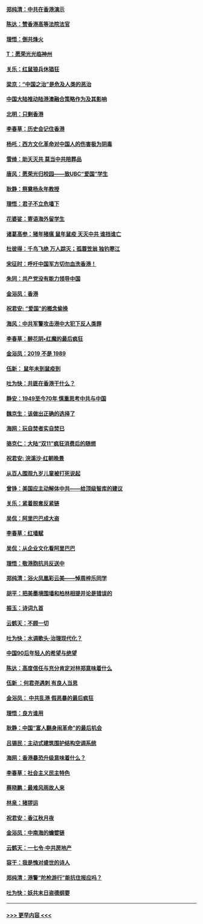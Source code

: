 #### [郑纯清：中共在香港演示](../pages/nsc993/n11670539.md?t=11220022) 
#### [陈达：赞香港高等法院法官](../pages/nsc993/n11669542.md?t=11220022) 
#### [理悟：倒共烽火](../pages/nsc993/n11668844.md?t=11220022) 
#### [T：愿荣光光临神州](../pages/nsc993/n11668421.md?t=11220022) 
#### [关乐：红鼠狼兵休猖狂](../pages/nsc993/n11668378.md?t=11220022) 
#### [梁京：“中国之治”是危及人类的恶治](../pages/nsc993/n11668328.md?t=11220022) 
#### [中国大陆推动陆港澳融合策略作为及其影响](../pages/nsc993/n11668157.md?t=11220022) 
#### [北明：只剩香港](../pages/nsc993/n11668002.md?t=11220022) 
#### [李春草：历史会记住香港](../pages/nsc993/n11667927.md?t=11220022) 
#### [杨吒：西方文化革命对中国人的伤害极为阴毒](../pages/nsc993/n11664521.md?t=11220022) 
#### [雪绮：助天灭共 莫当中共陪葬品](../pages/nsc993/n11662650.md?t=11220022) 
#### [唐风：愿荣光归校园——致UBC“爱国”学生](../pages/nsc993/n11662194.md?t=11220022) 
#### [耿静：祭奠杨永年教授](../pages/nsc993/n11662514.md?t=11220022) 
#### [理悟：君子不立危墙下](../pages/nsc993/n11662172.md?t=11220022) 
#### [花婆娑：寄语海外留学生](../pages/nsc993/n11662121.md?t=11220022) 
#### [诸葛高参：猪年猪瘟 鼠年鼠疫 天灭中共 谁挡谁亡](../pages/nsc993/n11661980.md?t=11220022) 
#### [杜彼得：千鸟飞绝 万人踪灭；孤蓑笠翁 独钓寒江](../pages/nsc993/n11661170.md?t=11220022) 
#### [宋征时：呼吁中国军方切勿血洗香港！](../pages/nsc993/n11415318.md?t=11220022) 
#### [朱同：共产党没有能力领导中国](../pages/nsc993/n11660421.md?t=11220022) 
#### [金浴凤：香港](../pages/nsc993/n11660419.md?t=11220022) 
#### [祝君安: “爱国”的概念偷换](../pages/nsc993/n11659706.md?t=11220022) 
#### [海风：中共军警攻击港中大犯下反人类罪](../pages/nsc993/n11659632.md?t=11220022) 
#### [李春草：醉花阴•红魔的最后疯狂](../pages/nsc993/n11659287.md?t=11220022) 
#### [金浴凤：2019 不是 1989](../pages/nsc993/n11657663.md?t=11220022) 
#### [伍新： 鼠年未到鼠疫到](../pages/nsc993/n11655098.md?t=11220022) 
#### [吐为快：共匪在香港干什么？](../pages/nsc993/n11654891.md?t=11220022) 
#### [静安：1949至今70年 慎重思考中共与中国](../pages/nsc993/n11651244.md?t=11220022) 
#### [魏京生：该做出正确的选择了](../pages/nsc993/n11653084.md?t=11220022) 
#### [海网：玩自焚者实自焚已](../pages/nsc993/n11652423.md?t=11220022) 
#### [骆克仁：大陆“双11”疯狂消费后的随想](../pages/nsc993/n11652305.md?t=11220022) 
#### [祝君安: 浣溪沙·红朝晚景](../pages/nsc993/n11652258.md?t=11220022) 
#### [从百人围观九岁儿童被打死说起](../pages/nsc993/n11651030.md?t=11220022) 
#### [曾铮：美国应主动解体中共——给顶级智库的建议](../pages/nsc993/n11649888.md?t=11220022) 
#### [关乐：紧着脱套反紧链](../pages/nsc993/n11649069.md?t=11220022) 
#### [吴侃：阿里巴巴成大盗](../pages/nsc993/n11645523.md?t=11220022) 
#### [李春草：红墙赋](../pages/nsc993/n11646389.md?t=11220022) 
#### [吴侃：从企业文化看阿里巴巴](../pages/nsc993/n11645476.md?t=11220022) 
#### [理悟：敬港胞抗共反送中](../pages/nsc993/n11645466.md?t=11220022) 
#### [郑纯清：浴火凤凰彩云美——悼周梓乐同学](../pages/nsc993/n11645155.md?t=11220022) 
#### [胡平：把美墨境围墙和柏林相提并论是错误的](../pages/nsc993/n11645134.md?t=11220022) 
#### [振玉：诗词九首](../pages/nsc993/n11644081.md?t=11220022) 
#### [云鹤天：不顾一切](../pages/nsc993/n11643508.md?t=11220022) 
#### [吐为快：水调歌头·治理现代化？](../pages/nsc993/n11643485.md?t=11220022) 
#### [中国90后年轻人的希望与绝望](../pages/nsc993/n11642317.md?t=11220022) 
#### [陈达：高度信任与充分肯定对林郑意味着什么](../pages/nsc993/n11641441.md?t=11220022) 
#### [伍新 ：何君尧遇刺 有良人当思](../pages/nsc993/n11641503.md?t=11220022) 
#### [金浴凤： 中共乱港  假恶暴的最后疯狂](../pages/nsc993/n11641495.md?t=11220022) 
#### [理悟：良方谁用](../pages/nsc993/n11641463.md?t=11220022) 
#### [耿静：中国“富人翻身闹革命”的最后机会](../pages/nsc993/n11640655.md?t=11220022) 
#### [吕锡民：主动式建筑围护结构空调系统](../pages/nsc993/n11640168.md?t=11220022) 
#### [海网：香港暴恐升级意味着什么？](../pages/nsc993/n11635904.md?t=11220022) 
#### [李春草：社会主义民主特色](../pages/nsc993/n11634657.md?t=11220022) 
#### [蔡晓鹏：最难风雨故人来](../pages/nsc993/n11633145.md?t=11220022) 
#### [林泉：猪猡运](../pages/nsc993/n11631469.md?t=11220022) 
#### [祝君安：香江秋月夜](../pages/nsc993/n11631440.md?t=11220022) 
#### [金浴凤：中南海的蟾嬖链](../pages/nsc993/n11631290.md?t=11220022) 
#### [云鹤天：一七令·中共房地产](../pages/nsc993/n11630084.md?t=11220022) 
#### [容干：我是愧对盛世的诗人](../pages/nsc993/n11630059.md?t=11220022) 
#### [郑纯清：港警“陀枪游行”能抗住报应吗？](../pages/nsc993/n11629999.md?t=11220022) 
#### [吐为快：妖共末日盗德纲要](../pages/nsc993/n11628610.md?t=11220022) 

----
#### [ >>> 更早内容 <<< ](../indexes/nsc993-earlier.md)
